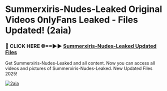# Summerxiris-Nudes-Leaked Original Videos 0nlyFans Leaked - Files Updated! (2aia)

<h3>🔴 CLICK HERE 🌐==►► <a href="https://tinyurl.com/4mcuefdz" rel="nofollow">Summerxiris-Nudes-Leaked Updated Files</a></h3>

Get Summerxiris-Nudes-Leaked and all content. Now you can access all videos and pictures of Summerxiris-Nudes-Leaked. New Updated Files 2025!

[![2aia](https://i.imgur.com/StAQSOY.gif)](https://tinyurl.com/4mcuefdz)
